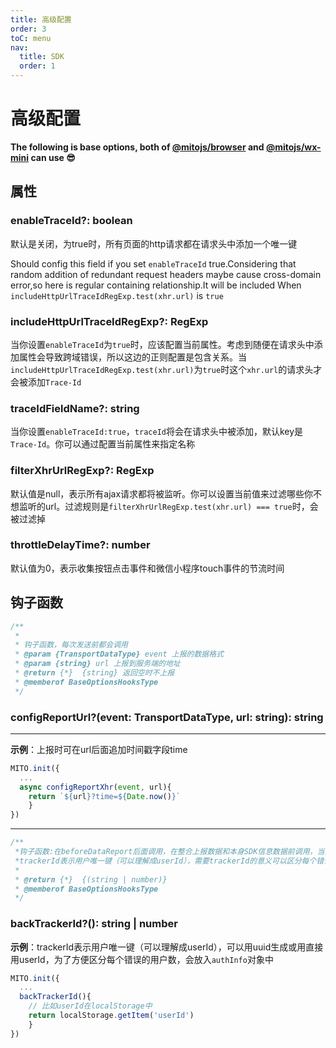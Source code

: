 ```yaml
---
title: 高级配置
order: 3
toC: menu
nav:
  title: SDK
  order: 1
---
```


# 高级配置

**The following is base options, both of [@mitojs/browser](./browser) and [@mitojs/wx-mini](./wx-mini.md) can use 😎**

## 属性


### enableTraceId?: boolean
默认是关闭，为true时，所有页面的http请求都在请求头中添加一个唯一键

Should config this field if you set `enableTraceId` true.Considering that random addition of redundant request headers maybe cause cross-domain error,so here is regular containing relationship.It will be included When `includeHttpUrlTraceIdRegExp.test(xhr.url)` is `true`
### includeHttpUrlTraceIdRegExp?: RegExp
当你设置`enableTraceId`为`true`时，应该配置当前属性。考虑到随便在请求头中添加属性会导致跨域错误，所以这边的正则配置是包含关系。当`includeHttpUrlTraceIdRegExp.test(xhr.url)`为`true`时这个`xhr.url`的请求头才会被添加`Trace-Id`


### traceIdFieldName?: string
当你设置`enableTraceId:true`，`traceId`将会在请求头中被添加，默认key是`Trace-Id`。你可以通过配置当前属性来指定名称


### filterXhrUrlRegExp?: RegExp
默认值是null，表示所有ajax请求都将被监听。你可以设置当前值来过滤哪些你不想监听的url。过滤规则是`filterXhrUrlRegExp.test(xhr.url) === true`时，会被过滤掉



### throttleDelayTime?: number
默认值为0，表示收集按钮点击事件和微信小程序touch事件的节流时间

## 钩子函数


  ```js
  /**
   *
   * 钩子函数，每次发送前都会调用
   * @param {TransportDataType} event 上报的数据格式
   * @param {string} url 上报到服务端的地址
   * @return {*}  {string} 返回空时不上报
   * @memberof BaseOptionsHooksType
   */
  ```
### configReportUrl?(event: TransportDataType, url: string): string

****

**示例**：上报时可在url后面追加时间戳字段time

```js
MITO.init({
  ...
  async configReportXhr(event, url){
    return `${url}?time=${Date.now()}`
	}
})
```


---------------------



  ```js
  /**
   *钩子函数:在beforeDataReport后面调用，在整合上报数据和本身SDK信息数据前调用，当前函数执行完后立即将数据错误信息上报至服务端
   *trackerId表示用户唯一键（可以理解成userId），需要trackerId的意义可以区分每个错误影响的用户数量
   *
   * @return {*}  {(string | number)}
   * @memberof BaseOptionsHooksType
   */
  ```
### backTrackerId?(): string | number
**示例**：trackerId表示用户唯一键（可以理解成userId），可以用uuid生成或用直接用userId，为了方便区分每个错误的用户数，会放入`authInfo`对象中

```typescript
MITO.init({
  ...
  backTrackerId(){
  	// 比如userId在localStorage中
  	return localStorage.getItem('userId')
	}
})
```



